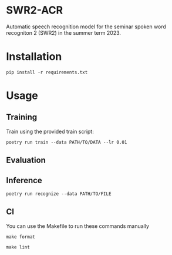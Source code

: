 # SWR2-ACR

Automatic speech recognition model for the seminar spoken word
recogniton 2 (SWR2) in the summer term 2023.

# Installation
```
pip install -r requirements.txt
```

# Usage

## Training

Train using the provided train script:

    poetry run train --data PATH/TO/DATA --lr 0.01 

## Evaluation

## Inference

    poetry run recognize --data PATH/TO/FILE

## CI

You can use the Makefile to run these commands manually

    make format

    make lint
